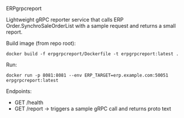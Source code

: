 ERPgrpcreport

Lightweight gRPC reporter service that calls ERP Order.SynchroSaleOrderList with a sample request and returns a small report.

Build image (from repo root):

    docker build -f erpgrpcreport/Dockerfile -t erpgrpcreport:latest .

Run:

    docker run -p 8081:8081 --env ERP_TARGET=erp.example.com:50051 erpgrpcreport:latest

Endpoints:
- GET /health
- GET /report -> triggers a sample gRPC call and returns proto text

